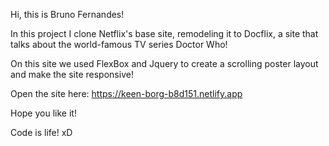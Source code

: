 Hi, this is Bruno Fernandes!

In this project I clone Netflix's base site, remodeling it to Docflix, a site that talks about the world-famous TV series Doctor Who!

On this site we used FlexBox and Jquery to create a scrolling poster layout and make the site responsive!

Open the site here:
https://keen-borg-b8d151.netlify.app


Hope you like it! 

Code is life! xD
